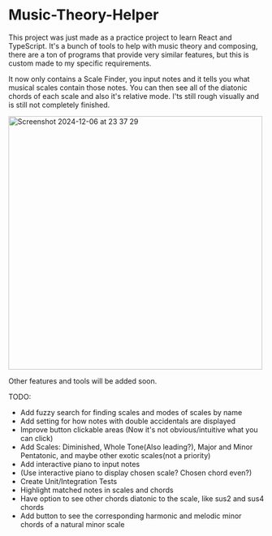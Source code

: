 # Music-Theory-Helper

This project was just made as a practice project to learn React and TypeScript. It's a bunch of tools to help with music theory and composing, there are a ton of programs that provide very similar features, but this is custom made to my specific requirements.

It now only contains a Scale Finder, you input notes and it tells you what musical scales contain those notes. You can then see all of the diatonic chords of each scale and also it's relative mode.
I'ts still rough visually and is still not completely finished.

<img width="500" alt="Screenshot 2024-12-06 at 23 37 29" src="https://github.com/user-attachments/assets/4df9833f-7580-48f4-8293-fddc5f480f30">


Other features and tools will be added soon.

TODO:
- Add fuzzy search for finding scales and modes of scales by name
- Add setting for how notes with double accidentals are displayed
- Improve button clickable areas (Now it's not obvious/intuitive what you can click)
- Add Scales: Diminished, Whole Tone(Also leading?), Major and Minor Pentatonic, and maybe other exotic scales(not a priority)
- Add interactive piano to input notes
- (Use interactive piano to display chosen scale? Chosen chord even?)
- Create Unit/Integration Tests
- Highlight matched notes in scales and chords
- Have option to see other chords diatonic to the scale, like sus2 and sus4 chords
- Add button to see the corresponding harmonic and melodic minor chords of a natural minor scale